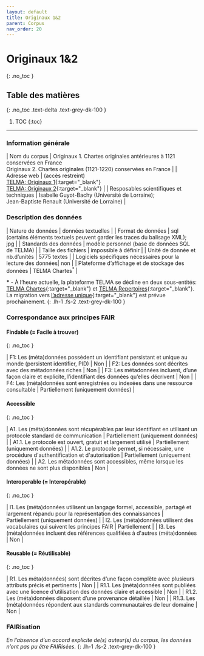 ```yaml
---
layout: default
title: Originaux 1&2
parent: Corpus
nav_order: 20
---
```


# Originaux 1&2
{: .no_toc }

## Table des matières
{: .no_toc .text-delta .text-grey-dk-100 }

1. TOC
{:toc}

---

### Information générale

| <span class="corpus-table-header-left">Nom du corpus</span>                           | Originaux 1. Chartes originales antérieures à 1121 conservées en France<br/>Originaux 2. Chartes originales (1121-1220) conservées en France |
| <span class="corpus-table-header-left">Adresse web</span>                             | (accès restreint) <br/> [TELMA: Originaux 1](http://telma-chartes.irht.cnrs.fr/originaux/page/presentation){:target="_blank"} <br/> [TELMA: Originaux 2](http://telma-chartes.irht.cnrs.fr/originaux2/page/presentation){:target="_blank"} |
| <span class="corpus-table-header-left">Resposables scientifiques et techniques</span> | Isabelle Guyot-Bachy (Université de Lorraine); <br/>Jean-Baptiste Renault (Université de Lorraine) |

### Description des données

| <span class="corpus-table-header-left">Nature de données</span>                                            | données textuelles |
| <span class="corpus-table-header-left">Format de données</span>                                            | sql (certains éléments textuels peuvent garder les traces du balisage XML); <br/>jpg |
| <span class="corpus-table-header-left">Standards des données</span>                                        | modèle personnel (base de données SQL de TELMA) |
| <span class="corpus-table-header-left">Taille des fichiers</span>                                          | impossible à définir |
| <span class="corpus-table-header-left">Unité de donnée et nb.d’unités</span>                               | 5775 textes |
| <span class="corpus-table-header-left">Logiciels spécifiques nécessaires pour la lecture des données</span>| non |
| <span class="corpus-table-header-left">Plateforme d’affichage et de stockage des données</span>            | TELMA Chartes<sup>*</sup> |

__\*__ - À l’heure actuelle, la plateforme TELMA se décline en deux sous-entités: [TELMA Chartes](http://telma-chartes.irht.cnrs.fr/){:target="_blank"} et [TELMA Repertoires](https://telma-repertoires.irht.cnrs.fr){:target="_blank"}. La migration vers [l’adresse unique](http://telma.irht.cnrs.fr){:target="_blank"} est prévue prochainement.
{: .lh-1 .fs-2 .text-grey-dk-100 }

### Correspondance aux principes FAIR

#### Findable (= Facile à trouver)
{: .no_toc }

| F1: Les (méta)données possèdent un identifiant persistant et unique au monde (persistent identifier, PID)	  | <span class="overview-table-no">Non</span> |
| F2: Les données sont décrites avec des métadonnées riches													  | <span class="overview-table-no">Non</span> |
| F3: Les métadonnées incluent, d’une façon claire et explicite, l’identifiant des données qu’elles décrivent | <span class="overview-table-no">Non</span> |
| F4: Les (méta)données sont enregistrées ou indexées dans une ressource consultable						  | <span class="overview-table-partially">Partiellement</span> <span class="sub-text">(uniquement données)</span> |

#### Accessible
{: .no_toc }

| A1. Les (méta)données sont récupérables par leur identifiant en utilisant un protocole standard de communication | <span class="overview-table-partially">Partiellement</span> <span class="sub-text">(uniquement données)</span> |
| A1.1. Le protocole est ouvert, gratuit et largement utilisé													   | <span class="overview-table-partially">Partiellement</span> <span class="sub-text">(uniquement données)</span> |
| A1.2. Le protocole permet, si nécessaire, une procédure d'authentification et d'autorisation					   | <span class="overview-table-partially">Partiellement</span> <span class="sub-text">(uniquement données)</span> |
| A2. Les métadonnées sont accessibles, même lorsque les données ne sont plus disponibles						   | <span class="overview-table-no">Non</span> |

#### Interoperable (= Interopérable)
{: .no_toc }

| I1. Les (méta)données utilisent un langage formel, accessible, partagé et largement répandu pour la représentation des connaissances | <span class="overview-table-partially">Partiellement</span> <span class="sub-text">(uniquement données)</span> |
| I2. Les (méta)données utilisent des vocabulaires qui suivent les principes FAIR 													   | <span class="overview-table-partially">Partiellement</span> |
| I3. Les (méta)données incluent des références qualifiées à d'autres (méta)données 												   | <span class="overview-table-no">Non</span> |

#### Reusable (= Réutilisable)
{: .no_toc }

| R1. Les méta(données) sont décrites d’une façon complète avec plusieurs attributs précis et pertinents	| <span class="overview-table-no">Non</span> |
| R1.1. Les (méta)données sont publiées avec une licence d'utilisation des données claire et accessible 	| <span class="overview-table-no">Non</span> |
| R1.2. Les (méta)données disposent d’une provenance détaillée												| <span class="overview-table-no">Non</span> |
| R1.3. Les (méta)données répondent aux standards communautaires de leur domaine							| <span class="overview-table-no">Non</span> |

### FAIRisation

_En l’absence d’un accord explicite de(s) auteur(s) du corpus, les données n’ont pas pu être FAIRisées._
{: .lh-1 .fs-2 .text-grey-dk-100 }

<!--
| <span class="corpus-table-header-left">Données FAIRisées</span>         | _données textuelles:_ JSON (export depuis TELMA)<br/>_données visuelles:_ JPG |
| <span class="corpus-table-header-left">Dépôt de données</span>         	 | _en cours_ |
| <span class="corpus-table-header-left">Citation bibliographique</span>  	 | _en cours_ |
| <span class="corpus-table-header-left">Documentation technique</span>   	 | [Schemas JSON](https://github.com/cosme-2/corpus/tree/main/originaux){:target="_blank"} |
| <span class="corpus-table-header-left">Infrastructure personnelle</span>   | non |
-->
